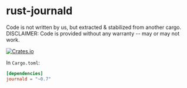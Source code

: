 rust-journald
=============

Code is not written by us, but extracted & stabilized from another cargo. DISCLAIMER:
Code is provided without any warranty -- may or may not work.

[![Crates.io](https://img.shields.io/crates/v/journald.svg?maxAge=2592000)](https://crates.io/crates/journald)

In `Cargo.toml`:

```toml
[dependencies]
journald = "~0.7"
```
